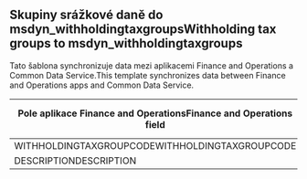 ## <a name="withholding-tax-groups-to-msdyn_withholdingtaxgroups"></a><span data-ttu-id="2ff0f-101">Skupiny srážkové daně do msdyn_withholdingtaxgroups</span><span class="sxs-lookup"><span data-stu-id="2ff0f-101">Withholding tax groups to msdyn_withholdingtaxgroups</span></span>

<span data-ttu-id="2ff0f-102">Tato šablona synchronizuje data mezi aplikacemi Finance and Operations a Common Data Service.</span><span class="sxs-lookup"><span data-stu-id="2ff0f-102">This template synchronizes data between Finance and Operations apps and Common Data Service.</span></span>

<span data-ttu-id="2ff0f-103">Pole aplikace Finance and Operations</span><span class="sxs-lookup"><span data-stu-id="2ff0f-103">Finance and Operations field</span></span> | <span data-ttu-id="2ff0f-104">Typ mapování</span><span class="sxs-lookup"><span data-stu-id="2ff0f-104">Map type</span></span> | <span data-ttu-id="2ff0f-105">Jiné pole Dynamics 365</span><span class="sxs-lookup"><span data-stu-id="2ff0f-105">Other Dynamics 365 field</span></span> | <span data-ttu-id="2ff0f-106">Výchozí hodnota</span><span class="sxs-lookup"><span data-stu-id="2ff0f-106">Default value</span></span>
---|---|---|---
<span data-ttu-id="2ff0f-107">WITHHOLDINGTAXGROUPCODE</span><span class="sxs-lookup"><span data-stu-id="2ff0f-107">WITHHOLDINGTAXGROUPCODE</span></span> | = | <span data-ttu-id="2ff0f-108">msdyn_name</span><span class="sxs-lookup"><span data-stu-id="2ff0f-108">msdyn_name</span></span> | 
<span data-ttu-id="2ff0f-109">DESCRIPTION</span><span class="sxs-lookup"><span data-stu-id="2ff0f-109">DESCRIPTION</span></span> | = | <span data-ttu-id="2ff0f-110">msdyn_description</span><span class="sxs-lookup"><span data-stu-id="2ff0f-110">msdyn_description</span></span> | 
